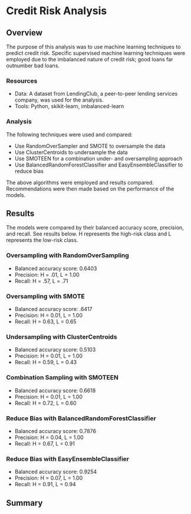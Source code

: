 # Credit Risk Analysis

## Overview
The purpose of this analysis was to use machine learning techniques to predict credit risk. Specific supervised machine learning techniques were employed due to the imbalanced nature of credit risk; good loans far outnumber bad loans. 

### Resources
- Data: A dataset from LendingClub, a peer-to-peer lending services company, was used for the analysis. 
- Tools: Python, skikit-learn, imbalanced-learn

### Analysis
The following techniques were used and compared:
- Use RandomOverSampler and SMOTE to oversample the data
- Use ClusterCentroids to undersample the data
- Use SMOTEEN for a combination under- and oversampling approach
- Use BalancedRandomForestClassifier and EasyEnsembleClassifier to reduce bias

The above algorithms were employed and results compared. Recommendations were then made based on the performance of the models.

## Results
The models were compared by their balanced accuracy score, precision, and recall. See results below. H represents the high-risk class and L represents the low-risk class. 

### Oversampling with RandomOverSampling
* Balanced accuracy score: 0.6403
* Precision: H = .01, L = 1.00
* Recall: H = .57, L = .71

### Oversampling with SMOTE
* Balanced accuracy score: .6417
* Precision: H = 0.01, L = 1.00
* Recall: H = 0.63, L = 0.65

### Undersampling with ClusterCentroids
* Balanced accuracy score: 0.5103
* Precision: H = 0.01, L = 1.00
* Recall: H = 0.59, L = 0.43

### Combination Sampling with SMOTEEN
* Balanced accuracy score: 0.6618
* Precision: H = 0.01, L = 1.00
* Recall: H = 0.72, L = 0.60

### Reduce Bias with BalancedRandomForestClassifier
* Balanced accuracy score: 0.7876
* Precision: H = 0.04, L = 1.00
* Recall: H = 0.67, L = 0.91

### Reduce Bias with EasyEnsembleClassifier
* Balanced accuracy score: 0.9254
* Precision: H = 0.07, L = 1.00
* Recall: H = 0.91, L = 0.94

## Summary

